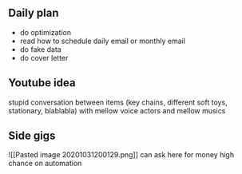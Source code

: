 ## Daily plan
- do optimization 
- read how to schedule daily email or monthly email 
- do fake data
- do cover letter 

## Youtube idea
stupid conversation between items (key chains, different soft toys, stationary, blablabla)
with mellow voice actors
and mellow musics


## Side gigs
![[Pasted image 20201031200129.png]]
can ask here for  money 
high chance on automation

